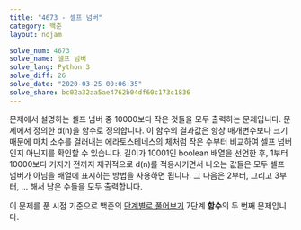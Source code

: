 ```yaml
---
title: "4673 - 셀프 넘버"
category: 백준
layout: nojam

solve_num: 4673
solve_name: 셀프 넘버
solve_lang: Python 3
solve_diff: 26
solve_date: "2020-03-25 00:06:35"
solve_share: bc02a32aa5ae4762b04df60c173c1836
---
```


문제에서 설명하는 셀프 넘버 중 10000보다 작은 것들을 모두 출력하는 문제입니다. 문제에서 정의한 d(n)을 함수로 정의합니다. 이 함수의 결과값은 항상 매개변수보다 크기 때문에 마치 소수를 걸러내는 에라토스테네스의 체처럼 작은 수부터 비교하여 셀프 넘버인지 아닌지를 확인할 수 있습니다. 길이가 10001인 boolean 배열을 선언한 후, 1부터 10000보다 커지기 전까지 재귀적으로 d(n)를 적용시키면서 나오는 값들은 모두 셀프 넘버가 아님을 배열에 표시하는 방법을 사용하면 됩니다. 그 다음은 2부터, 그리고 3부터, ... 해서 남은 수들을 모두 출력합니다.

이 문제를 푼 시점 기준으로 백준의 [단계별로 풀어보기](http://noj.am/p/s) 7단계 **함수**의 두 번째 문제입니다.
